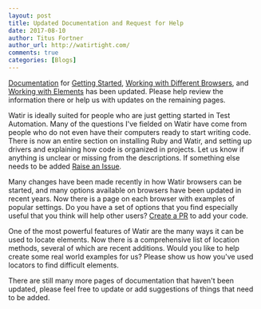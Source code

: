 ```yaml
---
layout: post
title: Updated Documentation and Request for Help
date: 2017-08-10
author: Titus Fortner
author_url: http://watirtight.com/
comments: true
categories: [Blogs]
---
```


[Documentation](/docs) for [Getting Started](/docs#getting-started), 
 [Working with Different Browsers](/docs#working-with-different-browsers),
 and [Working with Elements](working-with-elements) has been updated. 
 Please help review the information there or help us with updates on the
 remaining pages.

<!--more-->

Watir is ideally suited for people who are just getting started in Test
Automation. Many of the questions I've fielded on Watir have come
from people who do not even have their computers ready to start writing
code. There is now an entire section on installing Ruby and Watir, and
setting up drivers and explaining how code is organized in projects.
Let us know if anything is unclear or missing from the descriptions. If
something else needs to be added [Raise an Issue](https://github.com/watir/watir/issues/new).
 
Many changes have been made recently in how Watir browsers can be started, 
and many options available on browsers have been updated in recent years.
Now there is a page on each browser with examples of popular settings.
Do you have a set of options that you find especially useful that you think
will help other users?
[Create a PR](https://github.com/watir/watir/pulls/new) to add your code.

One of the most powerful features of Watir are the many ways it can
be used to locate elements. Now there is a comprehensive list of location methods,
several of which are recent additions. Would you like to help create
some real world examples for us? Please show us how you've used locators
to find difficult elements.

There are still many more pages of documentation that haven't been updated,
please feel free to update or add suggestions of things that need to be added.
 
 
